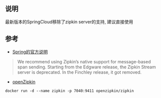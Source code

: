 ## 说明
最新版本的SpringCloud移除了zipkin server的支持, 建议直接使用

## 参考
- [Spring的官方说明](https://cloud.spring.io/spring-cloud-sleuth/reference/html/#zipkin-stream-span-consumer)
> We recommend using Zipkin’s native support for message-based span sending.
> Starting from the Edgware release, the Zipkin Stream server is deprecated. 
> In the Finchley release, it got removed.

- [openZipkin](https://zipkin.io)
```
docker run -d --name zipkin -p 7040:9411 openzipkin/zipkin
```